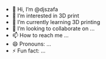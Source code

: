 - 👋 Hi, I’m @djszafa
- 👀 I’m interested in 3D print
- 🌱 I’m currently learning 3D printing
- 💞️ I’m looking to collaborate on ...
- 📫 How to reach me ...
- 😄 Pronouns: ...
- ⚡ Fun fact: ...

<!---
djszafa/djszafa is a ✨ special ✨ repository because its `README.md` (this file) appears on your GitHub profile.
You can click the Preview link to take a look at your changes.
--->
